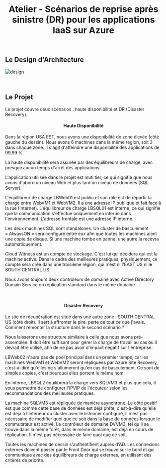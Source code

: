 <h1 align="center">
    Atelier - Scénarios de reprise après sinistre (DR) pour les applications IaaS sur Azure
</h1>

</br>

<h2 align="gauche">
Le Design d'Architecture 
</h2>

![design](https://user-images.githubusercontent.com/43493818/182216706-1a02e473-08c3-4c63-a429-cd143f3bc2d4.png)

<br>

<h2 align="gauche">
Le Projet
</h2>

<p> Le projet couvre deux scénarios : haute disponibilité et DR (Disaster Recovery). </p>

<h4 align="center">
Haute Disponibilité
</h4>

<p> Dans la région USA EST, nous avons une disponibilité de zone élevée (côté gauche du dessin). Nous avons 6 machines dans la même région, soit 3 dans chaque zone. Il s'agit d'atteindre une disponibilité des applications de 99,99 %. </p>
<p> La haute disponibilité sera assurée par des équilibreurs de charge, avec presque aucun temps d'arrêt des applications. </p>
<p> L'application utilisée dans le projet est muti tier, ce qui signifie que nous avons d'abord un niveau Web et plus tard un niveau de données (SQL Server). </p>
<p> L'équilibreur de charge LBWeb01 est public et son rôle est de répartir la charge entre WebVM1 et WebVM2. Il a une adresse IP publique et fait face à la rue (Internet). 
L'équilibreur de charge LBSQL01 est interne, ce qui signifie que la communication s'effectue uniquement en interne dans l'environnement. L'adresse frontale est une adresse IP interne. </p>
<p>Les deux machines SQL sont standalones. Un cluster de basculement « AlwaysON » sera configuré entre eux afin que toutes les machines aient une copie de disque. Si une machine tombe en panne, une autre la recevra automatiquement. </p>
<p>Cloud Witness est un compte de stockage. C'est lui qui décidera qui est la machine active. Dans le cadre des meilleures pratiques, physiquement, ce compte sera créé dans une troisième région, qui n'est ni l'EAST US ni le SOUTH CENTRAL US.</p>
<p>Nous avons toujours deux contrôleurs de domaine avec Active Directory Domain Service en réplication standard dans le même domaine.</p>

<br>

<h4 align="center">
Disaster Recovery
</h4>

<p>Le site de récupération est situé dans une autre zone : SOUTH CENTRAL US (côté droit). 
Il sert à affronter le pire. perte de tout ce que j'avais. Comment remonter la structure dans le second scénario ? </p>
<p>Nous laisserons une structure similaire à celle que nous avons pré-assemblée. Il doit être suffisant pour gérer la charge de travail au cas où il devrait être utilisé, afin de ne pas avoir d'impact négatif sur l'entreprise. </p>
<p>LBWeb02 n'aura pas de pool principal dans un premier temps, car les machines WebVM1 et WebVM2 seront répliquées par Azure Site Recovery, c'est-à-dire qu'elles ne s'allumeront qu'en cas de basculement. Ce sont de simples copies, c'est pourquoi elles portent le même nom. </p>
<p>En interne, LBSQL2 équilibrera la charge vers SQLVM3 et plus que cela, il vous permettra de configurer l'IPVIP de l'écouteur selon les recommandations des meilleures pratiques. </p>
<p>La machine SQLVM3 est répliquée de manière asynchrone. Le côté positif est que comme cette base de données est déjà prête, c'est-à-dire qu'elle est déjà à l'intérieur du cluster avec le listenner configuré, il n'est pas nécessaire de modifier quoi que ce soit dans la base de données lorsque le commutateur est activé.
Le contrôleur de domaine DVVM3, tel qu'il se trouve dans la même forêt, dans le même domaine, est déjà en cours de réplication. Il n'est pas nécessaire de faire quoi que ce soit. </p>
<p>Toutes les machines de dessin s'authentifient auprès d'AD. Les connexions externes doivent passer par le Front Door qui se trouve sur le bord et qui communique avec des équilibreurs de charge externes, en utilisant des critères de priorité. </p>
